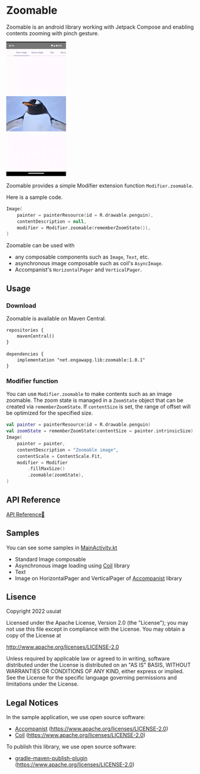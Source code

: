 # Zoomable

Zoomable is an android library working with Jetpack Compose and enabling contents zooming with pinch gesture.

![](doc/penguin.gif)

Zoomable provides a simple Modifier extension function `Modifier.zoomable`.

Here is a sample code.

```Kotlin
Image(
    painter = painterResource(id = R.drawable.penguin),
    contentDescription = null,
    modifier = Modifier.zoomable(rememberZoomState()),
)
```

Zoomable can be used with
- any composable components such as `Image`, `Text`, etc.
- asynchronous image composable such as coil's `AsyncImage`.
- Accompanist's `HorizontalPager` and `VerticalPager`.

## Usage

### Download

Zoomable is available on Maven Central.

```
repositories {
    mavenCentral()
}

dependencies {
    implementation "net.engawapg.lib:zoomable:1.0.1"
}
```

### Modifier function

You can use `Modifier.zoomable` to make contents such as an image zoomable.
The zoom state is managed in a `ZoomState` object that can be created via `rememberZoomState`.
If `contentSize` is set, the range of offset will be optimized for the specified size.

```Kotlin
val painter = painterResource(id = R.drawable.penguin)
val zoomState = rememberZoomState(contentSize = painter.intrinsicSize)
Image(
    painter = painter,
    contentDescription = "Zoomable image",
    contentScale = ContentScale.Fit,
    modifier = Modifier
        .fillMaxSize()
        .zoomable(zoomState),
)
```

## API Reference

[API Reference🔎](https://usuiat.github.io/Zoomable/)

## Samples

You can see some samples in [MainActivity.kt](app/src/main/java/net/engawapg/app/zoomable/MainActivity.kt)

- Standard Image composable
- Asynchronous image loading using [Coil](https://coil-kt.github.io/coil/) library
- Text
- Image on HorizontalPager and VerticalPager of [Accompanist](https://google.github.io/accompanist/pager/) library

## Lisence

Copyright 2022 usuiat

Licensed under the Apache License, Version 2.0 (the "License");
you may not use this file except in compliance with the License.
You may obtain a copy of the License at

http://www.apache.org/licenses/LICENSE-2.0

Unless required by applicable law or agreed to in writing, software
distributed under the License is distributed on an "AS IS" BASIS,
WITHOUT WARRANTIES OR CONDITIONS OF ANY KIND, either express or implied.
See the License for the specific language governing permissions and
limitations under the License.

## Legal Notices

In the sample application, we use open source software:

- [Accompanist](https://google.github.io/accompanist/) (https://www.apache.org/licenses/LICENSE-2.0)
- [Coil](https://coil-kt.github.io/coil/) (https://www.apache.org/licenses/LICENSE-2.0)

To publish this library, we use open source software:

- [gradle-maven-publish-plugin](https://github.com/vanniktech/gradle-maven-publish-plugin) (https://www.apache.org/licenses/LICENSE-2.0)
